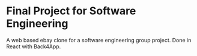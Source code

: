 # Final Project for Software Engineering

A web based ebay clone for a software engineering group project. 
Done in React with Back4App.
